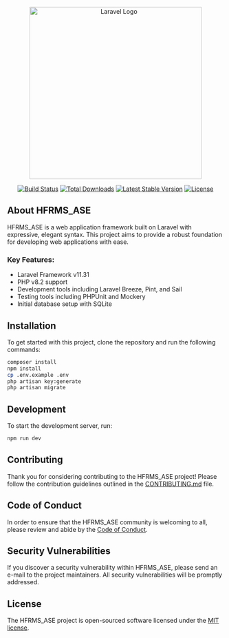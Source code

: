 <p align="center"><a href="https://laravel.com" target="_blank"><img src="https://raw.githubusercontent.com/laravel/art/master/logo-lockup/5%20SVG/2%20CMYK/1%20Full%20Color/laravel-logolockup-cmyk-red.svg" width="400" alt="Laravel Logo"></a></p>

<p align="center">
<a href="https://github.com/laravel/framework/actions"><img src="https://github.com/laravel/framework/workflows/tests/badge.svg" alt="Build Status"></a>
<a href="https://packagist.org/packages/laravel/framework"><img src="https://img.shields.io/packagist/dt/laravel/framework" alt="Total Downloads"></a>
<a href="https://packagist.org/packages/laravel/framework"><img src="https://img.shields.io/packagist/v/laravel/framework" alt="Latest Stable Version"></a>
<a href="https://packagist.org/packages/laravel/framework"><img src="https://img.shields.io/packagist/l/laravel/framework" alt="License"></a>
</p>

## About HFRMS_ASE

HFRMS_ASE is a web application framework built on Laravel with expressive, elegant syntax. This project aims to provide a robust foundation for developing web applications with ease.

### Key Features:

-   Laravel Framework v11.31
-   PHP v8.2 support
-   Development tools including Laravel Breeze, Pint, and Sail
-   Testing tools including PHPUnit and Mockery
-   Initial database setup with SQLite

## Installation

To get started with this project, clone the repository and run the following commands:

```bash
composer install
npm install
cp .env.example .env
php artisan key:generate
php artisan migrate
```

## Development

To start the development server, run:

```bash
npm run dev
```

## Contributing

Thank you for considering contributing to the HFRMS_ASE project! Please follow the contribution guidelines outlined in the [CONTRIBUTING.md](CONTRIBUTING.md) file.

## Code of Conduct

In order to ensure that the HFRMS_ASE community is welcoming to all, please review and abide by the [Code of Conduct](CODE_OF_CONDUCT.md).

## Security Vulnerabilities

If you discover a security vulnerability within HFRMS_ASE, please send an e-mail to the project maintainers. All security vulnerabilities will be promptly addressed.

## License

The HFRMS_ASE project is open-sourced software licensed under the [MIT license](https://opensource.org/licenses/MIT).
